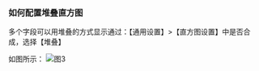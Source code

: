 ### 如何配置堆叠直方图

多个字段可以用堆叠的方式显示通过：【通用设置】>【直方图设置】中是否合成，选择【堆叠】

如图所示：
![图3](/img/src/visulization/histogram/histogram3.png)
